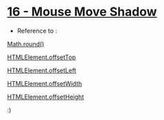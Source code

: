 # [16 - Mouse Move Shadow](https://mayfulq.github.io/JavaScript30/task16/index.html)

- Reference to :

 [Math.round()](https://developer.mozilla.org/zh-CN/docs/Web/JavaScript/Reference/Global_Objects/Math/round)

 [HTMLElement.offsetTop](https://developer.mozilla.org/zh-CN/docs/Web/API/HTMLElement/offsetTop)

 [HTMLElement.offsetLeft](https://developer.mozilla.org/zh-CN/docs/Web/API/HTMLElement/offsetLeft)

 [HTMLElement.offsetWidth](https://developer.mozilla.org/zh-CN/docs/Web/API/HTMLElement/offsetWidth)

 [HTMLElement.offsetHeight](https://developer.mozilla.org/zh-CN/docs/Web/API/HTMLElement/offsetHeight)

  :)